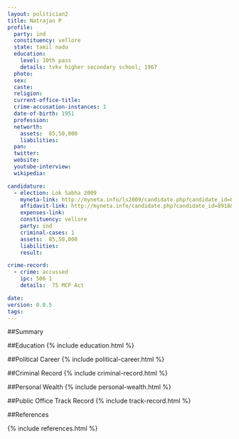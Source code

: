 ```yaml
---
layout: politician2
title: Natrajan P
profile: 
  party: ind
  constituency: vellore
  state: tamil nadu
  education: 
    level: 10th pass
    details: tvkv higher secondary school; 1967
  photo: 
  sex: 
  caste: 
  religion: 
  current-office-title: 
  crime-accusation-instances: 1
  date-of-birth: 1951
  profession: 
  networth: 
    assets:  85,50,000
    liabilities: 
  pan: 
  twitter: 
  website: 
  youtube-interview: 
  wikipedia: 

candidature: 
  - election: Lok Sabha 2009
    myneta-link: http://myneta.info/ls2009/candidate.php?candidate_id=8918
    affidavit-link: http://myneta.info/candidate.php?candidate_id=8918&scan=original
    expenses-link: 
    constituency: vellore 
    party: ind
    criminal-cases: 1
    assets:  85,50,000
    liabilities: 
    result:  

crime-record: 
  - crime: accussed
    ipc: 506 1
    details:  75 MCP Act   

date: 
version: 0.0.5
tags: 
---
```

##Summary


##Education
{% include education.html %}


##Political Career
{% include political-career.html %}


##Criminal Record
{% include criminal-record.html %}


##Personal Wealth
{% include personal-wealth.html %}


##Public Office Track Record
{% include track-record.html %}


##References


{% include references.html %}